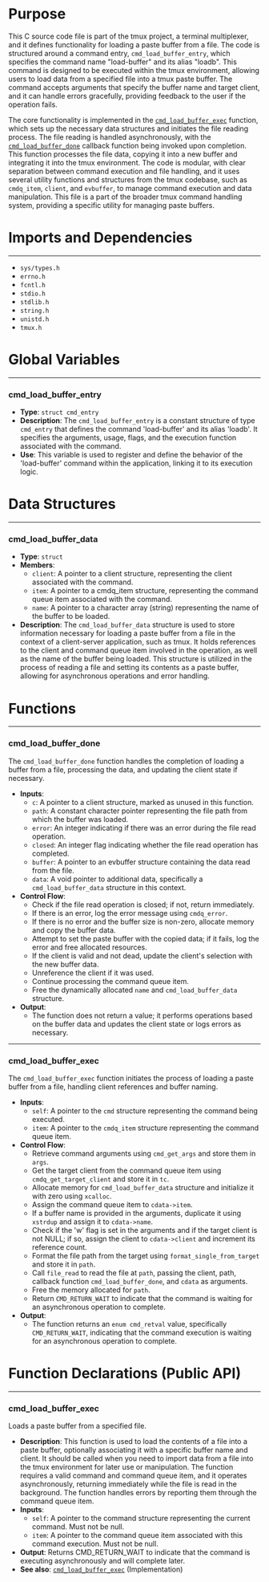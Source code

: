 # Purpose
This C source code file is part of the tmux project, a terminal multiplexer, and it defines functionality for loading a paste buffer from a file. The code is structured around a command entry, `cmd_load_buffer_entry`, which specifies the command name "load-buffer" and its alias "loadb". This command is designed to be executed within the tmux environment, allowing users to load data from a specified file into a tmux paste buffer. The command accepts arguments that specify the buffer name and target client, and it can handle errors gracefully, providing feedback to the user if the operation fails.

The core functionality is implemented in the [`cmd_load_buffer_exec`](#cmd_load_buffer_exec) function, which sets up the necessary data structures and initiates the file reading process. The file reading is handled asynchronously, with the [`cmd_load_buffer_done`](#cmd_load_buffer_done) callback function being invoked upon completion. This function processes the file data, copying it into a new buffer and integrating it into the tmux environment. The code is modular, with clear separation between command execution and file handling, and it uses several utility functions and structures from the tmux codebase, such as `cmdq_item`, `client`, and `evbuffer`, to manage command execution and data manipulation. This file is a part of the broader tmux command handling system, providing a specific utility for managing paste buffers.
# Imports and Dependencies

---
- `sys/types.h`
- `errno.h`
- `fcntl.h`
- `stdio.h`
- `stdlib.h`
- `string.h`
- `unistd.h`
- `tmux.h`


# Global Variables

---
### cmd_load_buffer_entry
- **Type**: `struct cmd_entry`
- **Description**: The `cmd_load_buffer_entry` is a constant structure of type `cmd_entry` that defines the command 'load-buffer' and its alias 'loadb'. It specifies the arguments, usage, flags, and the execution function associated with the command.
- **Use**: This variable is used to register and define the behavior of the 'load-buffer' command within the application, linking it to its execution logic.


# Data Structures

---
### cmd_load_buffer_data
- **Type**: `struct`
- **Members**:
    - `client`: A pointer to a client structure, representing the client associated with the command.
    - `item`: A pointer to a cmdq_item structure, representing the command queue item associated with the command.
    - `name`: A pointer to a character array (string) representing the name of the buffer to be loaded.
- **Description**: The `cmd_load_buffer_data` structure is used to store information necessary for loading a paste buffer from a file in the context of a client-server application, such as tmux. It holds references to the client and command queue item involved in the operation, as well as the name of the buffer being loaded. This structure is utilized in the process of reading a file and setting its contents as a paste buffer, allowing for asynchronous operations and error handling.


# Functions

---
### cmd_load_buffer_done<!-- {{#callable:cmd_load_buffer_done}} -->
The `cmd_load_buffer_done` function handles the completion of loading a buffer from a file, processing the data, and updating the client state if necessary.
- **Inputs**:
    - `c`: A pointer to a client structure, marked as unused in this function.
    - `path`: A constant character pointer representing the file path from which the buffer was loaded.
    - `error`: An integer indicating if there was an error during the file read operation.
    - `closed`: An integer flag indicating whether the file read operation has completed.
    - `buffer`: A pointer to an evbuffer structure containing the data read from the file.
    - `data`: A void pointer to additional data, specifically a `cmd_load_buffer_data` structure in this context.
- **Control Flow**:
    - Check if the file read operation is closed; if not, return immediately.
    - If there is an error, log the error message using `cmdq_error`.
    - If there is no error and the buffer size is non-zero, allocate memory and copy the buffer data.
    - Attempt to set the paste buffer with the copied data; if it fails, log the error and free allocated resources.
    - If the client is valid and not dead, update the client's selection with the new buffer data.
    - Unreference the client if it was used.
    - Continue processing the command queue item.
    - Free the dynamically allocated `name` and `cmd_load_buffer_data` structure.
- **Output**:
    - The function does not return a value; it performs operations based on the buffer data and updates the client state or logs errors as necessary.


---
### cmd_load_buffer_exec<!-- {{#callable:cmd_load_buffer_exec}} -->
The `cmd_load_buffer_exec` function initiates the process of loading a paste buffer from a file, handling client references and buffer naming.
- **Inputs**:
    - `self`: A pointer to the `cmd` structure representing the command being executed.
    - `item`: A pointer to the `cmdq_item` structure representing the command queue item.
- **Control Flow**:
    - Retrieve command arguments using `cmd_get_args` and store them in `args`.
    - Get the target client from the command queue item using `cmdq_get_target_client` and store it in `tc`.
    - Allocate memory for `cmd_load_buffer_data` structure and initialize it with zero using `xcalloc`.
    - Assign the command queue item to `cdata->item`.
    - If a buffer name is provided in the arguments, duplicate it using `xstrdup` and assign it to `cdata->name`.
    - Check if the 'w' flag is set in the arguments and if the target client is not NULL; if so, assign the client to `cdata->client` and increment its reference count.
    - Format the file path from the target using `format_single_from_target` and store it in `path`.
    - Call `file_read` to read the file at `path`, passing the client, path, callback function `cmd_load_buffer_done`, and `cdata` as arguments.
    - Free the memory allocated for `path`.
    - Return `CMD_RETURN_WAIT` to indicate that the command is waiting for an asynchronous operation to complete.
- **Output**:
    - The function returns an `enum cmd_retval` value, specifically `CMD_RETURN_WAIT`, indicating that the command execution is waiting for an asynchronous operation to complete.


# Function Declarations (Public API)

---
### cmd_load_buffer_exec<!-- {{#callable_declaration:cmd_load_buffer_exec}} -->
Loads a paste buffer from a specified file.
- **Description**: This function is used to load the contents of a file into a paste buffer, optionally associating it with a specific buffer name and client. It should be called when you need to import data from a file into the tmux environment for later use or manipulation. The function requires a valid command and command queue item, and it operates asynchronously, returning immediately while the file is read in the background. The function handles errors by reporting them through the command queue item.
- **Inputs**:
    - `self`: A pointer to the command structure representing the current command. Must not be null.
    - `item`: A pointer to the command queue item associated with this command execution. Must not be null.
- **Output**: Returns CMD_RETURN_WAIT to indicate that the command is executing asynchronously and will complete later.
- **See also**: [`cmd_load_buffer_exec`](#cmd_load_buffer_exec)  (Implementation)


